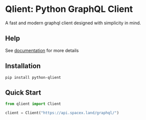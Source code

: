 # Qlient: Python GraphQL Client

A fast and modern graphql client designed with simplicity in mind.

## Help

See [documentation](https://python.qlient.org) for more details

## Installation

```shell script
pip install python-qlient
```

## Quick Start

````python
from qlient import Client

client = Client("https://api.spacex.land/graphql/")
````